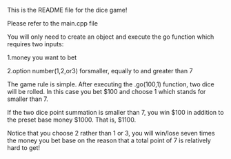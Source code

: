 This is the README file for the dice game!


Please refer to the main.cpp file

You will only need to create an object and execute the go function which requires two inputs: 

1.money you want to bet

2.option number(1,2,or3) forsmaller, equally to and greater than 7


The game rule is simple. After executing the .go(100,1) function, two dice will be rolled. In this case you bet $100 and choose 1 which stands for smaller than 7.

If the two dice point summation is smaller than 7, you win $100 in addition to the preset base money $1000. That is, $1100.

Notice that you choose 2 rather than 1 or 3, you will win/lose seven times the money you bet base on the reason that a total point of 7 is relatively hard to get! 